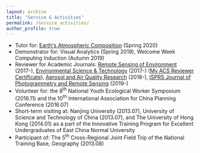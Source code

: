 ```yaml
---
layout: archive
title: "Service & Activities"
permalink: /service_activities/
author_profile: true
---
```


<!-- {% include base_path %} -->

- Tutor for: [Earth's Atmospheric Composition](https://sites.google.com/view/palmerteachinglab/home/atmoscomp?authuser=0) (Spring 2020)
- Demonstrator for: Visual Analytics (Spring 2019), Welcome Week Computing Induction (Autumn 2019)
- Reviewer for Academic Journals: [Remote Sensing of Environment](https://www.journals.elsevier.com/remote-sensing-of-environment) (2017-), [Environmental Science & Technology](https://pubs.acs.org/journal/esthag) (2017-) ([My ACS Reviewer Certificate](https://github.com/FeiYao-Edinburgh/FeiYao-Edinburgh.github.io/blob/master/files/acs_reviewer_certificate.pdf)), [Aerosol and Air Quality Research](http://www.aaqr.org/) (2018-), [ISPRS Journal of Photogrammetry and Remote Sensing](https://www.journals.elsevier.com/isprs-journal-of-photogrammetry-and-remote-sensing) (2019-)
- Volunteer for: the 8<sup>th</sup> National Youth Ecological Worker Symposium (2016.11) and the 10<sup>th</sup> International Association for China Planning Conference (2016.07)
- Short-term visiting at: Nanjing University (2013.07), University of Science and Technology of China (2013.07), and The University of Hong Kong (2014.01) as a part of the Innovative Training Program for Excellent Undergraduates of East China Normal University
- Participant of: The 5<sup>th</sup> Cross-Regional Joint Field Trip of the National Training Base, Geography (2013.08)

